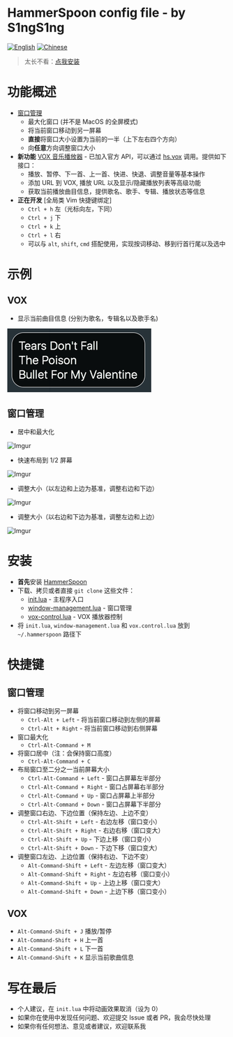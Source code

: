 HammerSpoon config file - by S1ngS1ng
=======

[![English](https://jaywcjlove.github.io/sb/lang/english.svg)](./README.md) [![Chinese](https://jaywcjlove.github.io/sb/lang/chinese.svg)](./README-cn.md)

> 太长不看：[点我安装](#安装)

# 功能概述
* [窗口管理](./window-management.lua)
    * 最大化窗口 (并不是 MacOS 的全屏模式)
    * 将当前窗口移动到另一屏幕
    * **直接**将窗口大小设置为当前的一半（上下左右四个方向）
    * 向**任意**方向调整窗口大小
* **新功能** [VOX 音乐播放器](./vox-control.lua) - 已加入官方 API，可以通过 [hs.vox](http://www.hammerspoon.org/docs/hs.vox.html) 调用。提供如下接口：
    * 播放、暂停、下一首、上一首、快进、快退、调整音量等基本操作
    * 添加 URL 到 VOX, 播放 URL 以及显示/隐藏播放列表等高级功能
    * 获取当前播放曲目信息，提供歌名、歌手、专辑、播放状态等信息
* **正在开发** [全局类 Vim 快捷键绑定]
    * `Ctrl + h` 左（光标向左，下同）
    * `Ctrl + j` 下
    * `Ctrl + k` 上
    * `Ctrl + l` 右
    * 可以与 `alt`, `shift`, `cmd` 搭配使用，实现按词移动、移到行首行尾以及选中

# 示例
## VOX
* 显示当前曲目信息 (分别为歌名，专辑名以及歌手名)

![TrackInfo](./assets/vox-track-info.jpg)

## 窗口管理
* 居中和最大化

![Imgur](http://i.imgur.com/okNaoJW.gif)

* 快速布局到 1/2 屏幕

![Imgur](http://i.imgur.com/VNo7nCI.gif)

* 调整大小（以左边和上边为基准，调整右边和下边）

![Imgur](http://i.imgur.com/vIqDMUD.gif)

* 调整大小（以右边和下边为基准，调整左边和上边）

![Imgur](http://i.imgur.com/fiIfeXe.gif)

# 安装
* **首先**安装 [HammerSpoon](https://github.com/Hammerspoon/hammerspoon)
* 下载、拷贝或者直接 `git clone` 这些文件：
    * [init.lua](https://github.com/S1ngS1ng/HammerSpoon/blob/master/init.lua) - 主程序入口
    * [window-management.lua](https://github.com/S1ngS1ng/HammerSpoon/blob/master/window-management.lua) - 窗口管理
    * [vox-control.lua](https://github.com/S1ngS1ng/HammerSpoon/blob/master/vox-control.lua) - VOX 播放器控制
* 将 `init.lua`, `window-management.lua` 和 `vox.control.lua` 放到 `~/.hammerspoon` 路径下

# 快捷键
## 窗口管理
* 将窗口移动到另一屏幕
	* `Ctrl-Alt + Left` - 将当前窗口移动到左侧的屏幕
	* `Ctrl-Alt + Right` - 将当前窗口移动到右侧屏幕
* 窗口最大化
	* `Ctrl-Alt-Command + M`
* 将窗口居中（注：会保持窗口高度）
	* `Ctrl-Alt-Command + C`
* 布局窗口至二分之一当前屏幕大小
	* `Ctrl-Alt-Command + Left` - 窗口占屏幕左半部分
	* `Ctrl-Alt-Command + Right` - 窗口占屏幕右半部分
	* `Ctrl-Alt-Command + Up` - 窗口占屏幕上半部分
	* `Ctrl-Alt-Command + Down` - 窗口占屏幕下半部分
* 调整窗口右边、下边位置（保持左边、上边不变）
	* `Ctrl-Alt-Shift + Left` - 右边左移（窗口变小）
	* `Ctrl-Alt-Shift + Right` - 右边右移（窗口变大）
	* `Ctrl-Alt-Shift + Up` - 下边上移（窗口变小）
	* `Ctrl-Alt-Shift + Down` - 下边下移（窗口变大）
* 调整窗口左边、上边位置（保持右边、下边不变）
	* `Alt-Command-Shift + Left` - 左边左移（窗口变大）
	* `Alt-Command-Shift + Right` - 左边右移（窗口变小）
	* `Alt-Command-Shift + Up` - 上边上移（窗口变大）
	* `Alt-Command-Shift + Down` - 上边下移（窗口变小）

## VOX
* `Alt-Command-Shift + J` 播放/暂停
* `Alt-Command-Shift + H` 上一首
* `Alt-Command-Shift + L` 下一首
* `Alt-Command-Shift + K` 显示当前歌曲信息

# 写在最后
* 个人建议，在 `init.lua` 中将动画效果取消（设为 0）
* 如果你在使用中发现任何问题、欢迎提交 Issue 或者 PR，我会尽快处理
* 如果你有任何想法、意见或者建议，欢迎联系我


